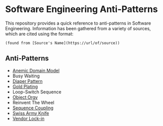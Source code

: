 # Software Engineering Anti-Patterns

This repository provides a quick reference to anti-patterns in Software Engineering. Information has been gathered from a variety of sources, which are cited using the format:

`(found from [Source's Name](https://url/of/source))`

## Anti-Patterns

* [Anemic Domain Model](anemic-domain.md)
* Busy Waiting
* [Diaper Pattern](DiaperPattern.md)
* [Gold Plating](gold_plating.md)
* Loop-Switch Sequence
* [Object Orgy](object_orgy.md)
* Reinvent The Wheel
* [Sequence Coupling](sequence_coupling.md)
* [Swiss Army Knife](swiss.md)
* [Vendor Lock-in](VendorLockIn.md)

